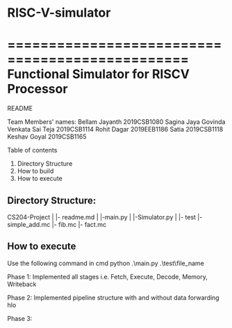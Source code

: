 # RISC-V-simulator
================================================
Functional Simulator for RISCV Processor
================================================

README

Team Members' names:
        Bellam Jayanth	                      2019CSB1080
        Sagina Jaya Govinda Venkata Sai Teja	2019CSB1114
        Rohit Dagar	                          2019EEB1186
        Satia	                                2019CSB1118
        Keshav Goyal	                        2019CSB1165

Table of contents
1. Directory Structure
2. How to build
3. How to execute


Directory Structure:
--------------------
CS204-Project
  |
  |- readme.md
  |
  |-main.py
  |
  |-Simulator.py
  |
  |- test
      |- simple_add.mc
      |- fib.mc
      |- fact.mc
      

How to execute
--------------
Use the following command in cmd
python .\main.py .\test\file_name

Phase 1:
Implemented all stages i.e. Fetch, Execute, Decode, Memory, Writeback

Phase 2:
Implemented pipeline structure with and without data forwarding
hlo

Phase 3:
